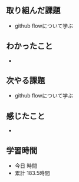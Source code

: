 ## 取り組んだ課題
- github flowについて学ぶ
## わかったこと
- 
## 次やる課題
- github flowについて学ぶ
## 感じたこと
- 
## 学習時間
- 今日 時間
- 累計 183.5時間
